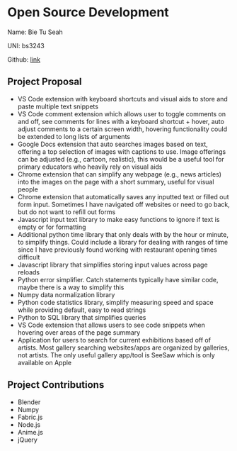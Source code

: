# Open Source Development

Name: Bie Tu Seah

UNI: bs3243

Github: [link](https://github.com/bieseah)

## Project Proposal

- VS Code extension with keyboard shortcuts and visual aids to store and paste multiple text snippets
- VS Code comment extension which allows user to toggle comments on and off, see comments for lines with a keyboard shortcut + hover, auto adjust comments to a certain screen width, hovering functionality could be extended to long lists of arguments
- Google Docs extension that auto searches images based on text, offering a top selection of images with captions to use. Image offerings can be adjusted (e.g., cartoon, realistic), this would be a useful tool for primary educators who heavily rely on visual aids
- Chrome extension that can simplify any webpage (e.g., news articles) into the images on the page with a short summary, useful for visual people
- Chrome extension that automatically saves any inputted text or filled out form input. Sometimes I have navigated off websites or need to go back, but do not want to refill out forms
- Javascript input text library to make easy functions to ignore if text is empty or for formatting
- Additional python time library that only deals with by the hour or minute, to simplify things. Could include a library for dealing with ranges of time since I have previously found working with restaurant opening times difficult
- Javascript library that simplifies storing input values across page reloads
- Python error simplifier. Catch statements typically have similar code, maybe there is a way to simplify this
- Numpy data normalization library
- Python code statistics library, simplify measuring speed and space while providing default, easy to read strings
- Python to SQL library that simplifies queries
- VS Code extension that allows users to see code snippets when hovering over areas of the page summary
- Application for users to search for current exhibitions based off of artists. Most gallery searching websites/apps are organized by galleries, not artists. The only useful gallery app/tool is SeeSaw which is only available on Apple

## Project Contributions

- Blender
- Numpy
- Fabric.js
- Node.js
- Anime.js
- jQuery
